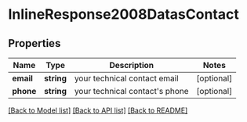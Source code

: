 # InlineResponse2008DatasContact

## Properties
Name | Type | Description | Notes
------------ | ------------- | ------------- | -------------
**email** | **string** | your technical contact email | [optional] 
**phone** | **string** | your technical contact&#x27;s phone | [optional] 

[[Back to Model list]](../../README.md#documentation-for-models) [[Back to API list]](../../README.md#documentation-for-api-endpoints) [[Back to README]](../../README.md)

